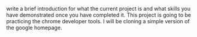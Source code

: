  write a brief introduction for what the current project is and what skills you have demonstrated once you have completed it.
 This project is going to be practicing the chrome developer tools. I will be cloning a simple version of the google homepage.